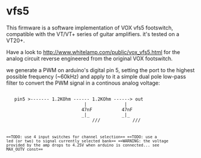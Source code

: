 # vfs5

This firmware is a software implementation of VOX vfs5 footswitch, 
compatible with the VT/VT+ series of guitar amplifiers. 
it's tested on a VT20+.

Have a look to http://www.whitelamp.com/public/vox_vfs5.html for the 
analog circuit reverse engineered from the original VOX footswitch.

we generate a PWM on arduino's digital pin 5,
setting the port to the highest possible frequency (~60kHz)
and apply to it a simple dual pole low-pass filter to convert 
the PWM signal in a continous analog voltage:

<code>
   pin5 >------- 1.2KOhm ------ 1.2KOhm ------> out 
	                         |              |
	                        47nF           47nF
	                        _|_            _|_
                                ///            ///
<code/>

==TODO: use 4 input switches for channel selection==
==TODO: use a led (or two) to signal currently selected bank==
==WARNING: the voltage provided by the amp drops to 4.25V when arduino is connected... see MAX_OUTV const==



